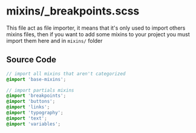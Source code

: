 # mixins/_breakpoints.scss

This file act as file importer, it means that it's only used to import others mixins files, then if you want to add some mixins to your project you must import them here and in `mixins/` folder

## Source Code

```scss
// import all mixins that aren't categorized
@import 'base-mixins';

// import partials mixins
@import 'breakpoints';
@import 'buttons';
@import 'links';
@import 'typography';
@import 'text';
@import 'variables';
```
